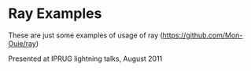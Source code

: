 Ray Examples
============

These are just some examples of usage of ray (https://github.com/Mon-Ouie/ray)

Presented at IPRUG lightning talks, August 2011
